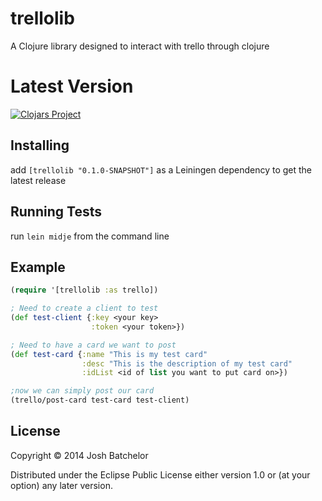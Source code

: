 # trellolib

A Clojure library designed to interact with trello through clojure

# Latest Version
[![Clojars Project](http://clojars.org/trellolib/latest-version.svg)](http://clojars.org/trellolib)

## Installing

add `[trellolib "0.1.0-SNAPSHOT"]` as a Leiningen dependency to get the latest release

## Running Tests

run `lein midje` from the command line

## Example
``` clojure
(require '[trellolib :as trello])

; Need to create a client to test
(def test-client {:key <your key>
                  :token <your token>})

; Need to have a card we want to post
(def test-card {:name "This is my test card"
                :desc "This is the description of my test card"
                :idList <id of list you want to put card on>})

;now we can simply post our card
(trello/post-card test-card test-client)
```


## License

Copyright © 2014 Josh Batchelor

Distributed under the Eclipse Public License either version 1.0 or (at
your option) any later version.
